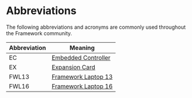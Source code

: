 # Abbreviations
The following abbreviations and acronyms are commonly used throughout the Framework community.

| Abbreviation | Meaning                                     |
|--------------|---------------------------------------------|
| EC           | [Embedded Controller](/embedded-controller) |
| EX           | [Expansion Card](/expansion-cards)          |
| FWL13        | [Framework Laptop 13](/framework-laptop-13) |
| FWL16        | [Framework Laptop 16](/framework-laptop-16) |
